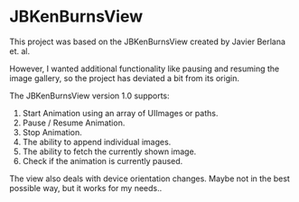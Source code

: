 # JBKenBurnsView
This project was based on the JBKenBurnsView created by Javier Berlana et. al.

However, I wanted additional functionality like pausing and resuming the image gallery, so the project has deviated a bit from its origin.

The JBKenBurnsView version 1.0 supports:
1. Start Animation using an array of UIImages or paths.
2. Pause / Resume Animation.
3. Stop Animation.
4. The ability to append individual images.
5. The ability to fetch the currently shown image.
6. Check if the animation is currently paused.

The view also deals with device orientation changes. Maybe not in the best possible way, but it works for my needs..